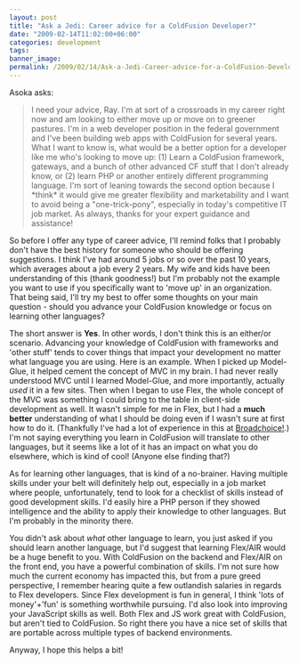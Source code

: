 ```yaml
---
layout: post
title: "Ask a Jedi: Career advice for a ColdFusion Developer?"
date: "2009-02-14T11:02:00+06:00"
categories: development 
tags: 
banner_image: 
permalink: /2009/02/14/Ask-a-Jedi-Career-advice-for-a-ColdFusion-Developer
---
```


Asoka asks:

<blockquote>
<p>
I need your advice, Ray.  I'm at sort of a crossroads in my career right now and am looking to either move up or move on to greener pastures. I'm in a web developer position in the federal government and I've been building web apps with ColdFusion for several years.  What I want to know is, what would be a better option for a developer like me who's looking to move up:  (1) Learn a ColdFusion framework, gateways, and a bunch of other advanced CF stuff that I don't already know, or (2) learn PHP or another entirely different programming language.   I'm sort of leaning towards the second option because I *think* it would give me greater flexibility and marketability and I want to avoid being a "one-trick-pony", especially in today's competitive IT job market.  As always, thanks for your expert guidance and assistance!
</p>
</blockquote>

So before I offer any type of career advice, I'll remind folks that I probably don't have the best history for someone who should be offering suggestions. I think I've had around 5 jobs or so over the past 10 years, which averages about a job every 2 years. My wife and kids have been understanding of this (thank goodness!) but I'm probably not the example you want to use if you specifically want to 'move up' in an organization. That being said, I'll try my best to offer some thoughts on your main question - should you advance your ColdFusion knowledge or focus on learning other languages?
<!--more-->
The short answer is <b>Yes</b>. In other words, I don't think this is an either/or scenario. Advancing your knowledge of ColdFusion with frameworks and 'other stuff' tends to cover things that impact your development no matter what language you are using. Here is an example. When I picked up Model-Glue, it helped cement the concept of MVC in my brain. I had never really understood MVC until I learned Model-Glue, and more importantly, actually <i>used</i> it in a few sites. Then when I began to use Flex, the whole concept of the MVC was something I could bring to the table in client-side development as well. It wasn't simple for me in Flex, but I had a <b>much better</b> understanding of what I should be doing even if I wasn't sure at first how to do it. (Thankfully I've had a lot of experience in this at <a href="http://www.broadchoice.com">Broadchoice!</a>.) I'm not saying everything you learn in ColdFusion will translate to other languages, but it seems like a lot of it has an impact on what you do elsewhere, which is kind of cool! (Anyone else finding that?)

As for learning other languages, that is kind of a no-brainer. Having multiple skills under your belt will definitely help out, especially in a job market where people, unfortunately, tend to look for a checklist of skills instead of good development skills. I'd easily hire a PHP person if they showed intelligence and the ability to apply their knowledge to other languages. But I'm probably in the minority there. 

You didn't ask about <i>what</i> other language to learn, you just asked if you should learn another language, but I'd suggest that learning Flex/AIR would be a huge benefit to you. With ColdFusion on the backend and Flex/AIR on the front end, you have a powerful combination of skills. I'm not sure how much the current economy has impacted this, but from a pure greed perspective, I remember hearing quite a few outlandish salaries in regards to Flex developers. Since Flex development is fun in general, I think 'lots of money'+'fun' is something worthwhile pursuing. I'd also look into improving your JavaScript skills as well. Both Flex and JS work great with ColdFusion, but aren't tied to ColdFusion. So right there you have a nice set of skills that are portable across multiple types of backend environments.

Anyway, I hope this helps a bit!